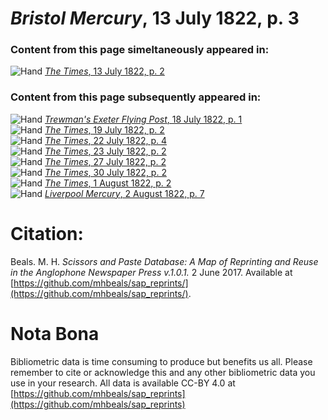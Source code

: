 # *Bristol Mercury*, 13 July 1822, p. 3  
  
### Content from this page simeltaneously appeared in:  
![Hand](http://scissorsandpaste.net/wp-content/uploads/2017/06/smallhandpointer.png) [*The Times*, 13 July 1822, p. 2](https://mhbeals.github.io/sap_html/The-Times/The-Times-13-July-1822-p-2)  
  
### Content from this page subsequently appeared in:  
![Hand](http://scissorsandpaste.net/wp-content/uploads/2017/06/smallhandpointer.png) [*Trewman's Exeter Flying Post*, 18 July 1822, p. 1](https://mhbeals.github.io/sap_html/Trewman's-Exeter-Flying-Post/Trewman's-Exeter-Flying-Post-18-July-1822-p-1)  
![Hand](http://scissorsandpaste.net/wp-content/uploads/2017/06/smallhandpointer.png) [*The Times*, 19 July 1822, p. 2](https://mhbeals.github.io/sap_html/The-Times/The-Times-19-July-1822-p-2)  
![Hand](http://scissorsandpaste.net/wp-content/uploads/2017/06/smallhandpointer.png) [*The Times*, 22 July 1822, p. 4](https://mhbeals.github.io/sap_html/The-Times/The-Times-22-July-1822-p-4)  
![Hand](http://scissorsandpaste.net/wp-content/uploads/2017/06/smallhandpointer.png) [*The Times*, 23 July 1822, p. 2](https://mhbeals.github.io/sap_html/The-Times/The-Times-23-July-1822-p-2)  
![Hand](http://scissorsandpaste.net/wp-content/uploads/2017/06/smallhandpointer.png) [*The Times*, 27 July 1822, p. 2](https://mhbeals.github.io/sap_html/The-Times/The-Times-27-July-1822-p-2)  
![Hand](http://scissorsandpaste.net/wp-content/uploads/2017/06/smallhandpointer.png) [*The Times*, 30 July 1822, p. 2](https://mhbeals.github.io/sap_html/The-Times/The-Times-30-July-1822-p-2)  
![Hand](http://scissorsandpaste.net/wp-content/uploads/2017/06/smallhandpointer.png) [*The Times*, 1 August 1822, p. 2](https://mhbeals.github.io/sap_html/The-Times/The-Times-1-August-1822-p-2)  
![Hand](http://scissorsandpaste.net/wp-content/uploads/2017/06/smallhandpointer.png) [*Liverpool Mercury*, 2 August 1822, p. 7](https://mhbeals.github.io/sap_html/Liverpool-Mercury/Liverpool-Mercury-2-August-1822-p-7)  


# Citation: 

Beals. M. H. *Scissors and Paste Database: A Map of Reprinting and Reuse in the Anglophone Newspaper Press v.1.0.1.* 2 June 2017. Available at [https://github.com/mhbeals/sap_reprints/](https://github.com/mhbeals/sap_reprints/). 

# Nota Bona

Bibliometric data is time consuming to produce but benefits us all. Please remember to cite or acknowledge this and any other bibliometric data you use in your research. All data is available CC-BY 4.0 at [https://github.com/mhbeals/sap_reprints](https://github.com/mhbeals/sap_reprints)